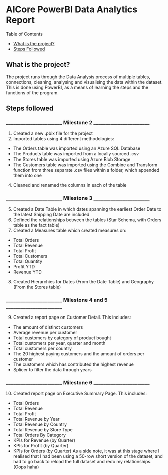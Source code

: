 #  AICore PowerBI Data Analytics Report
Table of Contents
- [What is the project?](##what-is-the-project?)
- [Steps Followed](##steps-followed)
  
## What is the project?
The project runs through the Data Analysis process of multiple tables, connections, cleaning, analysing and visualising the data within the dataset. This is done using PowerBI, as a means of learning the steps and the functions of the program. 

## Steps followed
### _______________________ Milestone 2 _______________________
1) Created a new .pbix file for the project
2) Imported tables using 4 different methodologies:
- The Orders table was imported using an Azure SQL Database
- The Products table was imported from a locally sourced .csv
- The Stores table was imported using Azure Blob Storage
- The Customers table was imported using the Combine and Transform function from three separate .csv files within a folder, which appended them into one
4) Cleaned and renamed the columns in each of the table
### _______________________ Milestone 3 _______________________
5) Created a Date Table in which dates spanning the earliest Order Date to the latest Shipping Date are included
6) Defined the relationships between the tables (Star Schema, with Orders table as the fact table)
7) Created a Measures table which created measures on:
- Total Orders
- Total Revenue
- Total Profit
- Total Customers
- Total Quantity
- Profit YTD
- Revenue YTD
8) Created Hierarchies for Dates (From the Date Table) and Geography (From the Stores table)
### _______________________ Milestone 4 and 5 _______________________
9) Created a report page on Customer Detail. This includes:
- The amount of distinct customers
- Average revenue per customer
- Total customers by category of product bought
- Total customers per year, quarter and month
- Total customers per country
- The 20 highest paying customers and the amount of orders per customer
- The customers which has contributed the highest revenue
- Splicer to filter the data through years
### _______________________ Milestone 6 _______________________
10) Created report page on Executive Summary Page. This includes:
- Total Orders
- Total Revenue
- Total Profit
- Total Revenue by Year
- Total Revenue by Country
- Total Revenue by Store Type
- Total Orders By Category
- KPIs for Revenue (by Quarter)
- KPIs for Profit (by Quarter)
- KPIs for Orders (by  Quarter)
As a side note, it was at this stage where I realised that I had been using a 50-row short version of the dataset, and had to go back to reload the full dataset and redo my relationships. (Oops haha)
